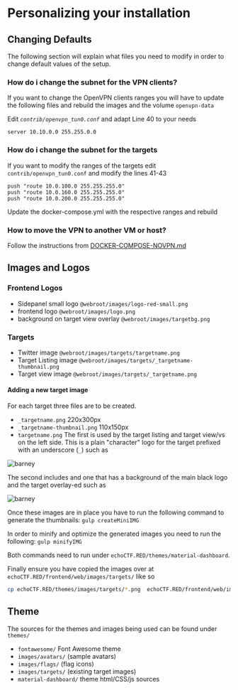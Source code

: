 # Personalizing your installation

## Changing Defaults
The following section will explain what files you need to modify in order to change default values of the setup.

### How do i change the subnet for the VPN clients?
If you want to change the OpenVPN clients ranges you will have to update the following files and rebuild the images and the volume `openvpn-data`

Edit *`contrib/openvpn_tun0.conf`* and adapt Line 40 to your needs
```
server 10.10.0.0 255.255.0.0
```

### How do i change the subnet for the targets
If you want to modify the ranges of the targets edit `contrib/openvpn_tun0.conf` and modify the lines 41-43
```
push "route 10.0.100.0 255.255.255.0"
push "route 10.0.160.0 255.255.255.0"
push "route 10.0.200.0 255.255.255.0"
```

Update the docker-compose.yml with the respective ranges and rebuild

### How to move the VPN to another VM or host?
Follow the instructions from [DOCKER-COMPOSE-NOVPN.md](DOCKER-COMPOSE-NOVPN.md)


## Images and Logos
### Frontend Logos
* Sidepanel small logo `@webroot/images/logo-red-small.png`
* frontend logo `@webroot/images/logo.png`
* background on target view overlay `@webroot/images/targetbg.png`

### Targets
* Twitter image `@webroot/images/targets/targetname.png`
* Target Listing image `@webroot/images/targets/_targetname-thumbnail.png`
* Target view image `@webroot/images/targets/_targetname.png`

#### Adding a new target image
For each target three files are to be created.
* `_targetname.png` 220x300px
* `_targetname-thumbnail.png` 110x150px
* `targetname.png`
The first is used by the target listing and target view/vs on the left side. This is a plain "character" logo for the target prefixed with an underscore (`_`) such as

![barney](../themes/images/targets/_barney.png)

The second includes and one that has a background of the main black logo and the target overlay-ed such as

![barney](../themes/images/targets/barney.png)

Once these images are in place you have to run the following command to generate the thumbnails: `gulp createMiniIMG`


In order to minify and optimize the generated images you need to run the following: `gulp minifyIMG`

Both commands need to run under `echoCTF.RED/themes/material-dashboard`.

Finally ensure you have copied the images over at `echoCTF.RED/frontend/web/images/targets/` like so

```sh
cp echoCTF.RED/themes/images/targets/*.png  echoCTF.RED/frontend/web/images/targets/
```


## Theme
The sources for the themes and images being used can be found under `themes/`

* `fontawesome/` Font Awesome theme
* `images/avatars/` (sample avatars)
* `images/flags/` (flag icons)
* `images/targets/` (existing target images)
* `material-dashboard/` theme html/CSS/js sources
